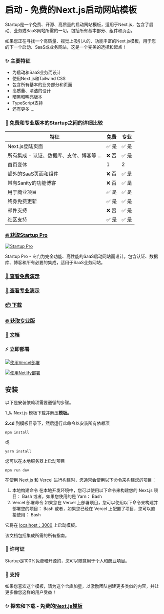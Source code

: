 # 启动 - 免费的Next.js启动网站模板

Startup是一个免费、开源、高质量的启动网站模板，适用于Next.js，包含了启动、业务或SaaS网站所需的一切，包括所有基本部分、组件和页面。

如果您正在寻找一个高质量、视觉上吸引人的、功能丰富的Next.js模板，用于您的下一个启动、SaaS或业务网站，这是一个完美的选择和起点！

### ✨ 主要特征
- 为启动和SaaS业务而设计
- 使用Next.js和Tailwind CSS
- 包含所有基本的业务部分和页面
- 高质量、清洁的设计
- 暗黑和明亮版本
- TypeScript支持
- 还有更多 ...

### 🙌 免费和专业版本的Startup之间的详细比较

| 特征             | 免费 | 专业 |
|---------------------|------------|----------|
| Next.js登陆页面             | ✅ 是      | ✅ 是      |
| 所有集成 - 认证、数据库、支付、博客等 ...             | ❌ 否      | ✅ 是 |
| 首页变体             | 1      | 2 |
| 额外的SaaS页面和组件             | ❌ 否      | ✅ 是 |
| 带有Sanity的功能博客       | ❌ 否      | ✅ 是 | ✅ 是 |
| 用于商业项目            | ✅ 是      | ✅ 是      |
| 终身免费更新             | ✅ 是      | ✅ 是 |
| 邮件支持       | ❌ 否         | ✅ 是       |
| 社区支持         | ✅ 是         | ✅ 是       |


### [🔥 获取Startup Pro](https://nextjstemplates.com/templates/saas-starter-startup)

[![Startup Pro](https://raw.githubusercontent.com/NextJSTemplates/startup-nextjs/main/startup-pro.webp)](https://nextjstemplates.com/templates/saas-starter-startup)

Startup Pro - 专门为完全功能、高性能的SaaS启动网站而设计。包含认证、数据库、博客和所有必要的集成，适用于SaaS业务网站。

### [🚀 查看免费演示](https://startup.nextjstemplates.com/)

### [🚀 查看专业演示](https://startup-pro.nextjstemplates.com/)

### [📦 下载](https://nextjstemplates.com/templates/startup)

### [🔥 获取专业版](https://nextjstemplates.com/templates/saas-starter-startup)

### [🔌 文档](https://nextjstemplates.com/docs)

### ⚡ 立即部署

[![使用Vercel部署](https://vercel.com/button)](https://vercel.com/new/clone?repository-url=https%3A%2F%2Fgithub.com%2FNextJSTemplates%2Fstartup-nextjs)

[![使用Netlify部署](https://www.netlify.com/img/deploy/button.svg)](https://app.netlify.com/start/deploy?repository=https://github.com/NextJSTemplates/startup-nextjs)

## 安装

[](https://github.com/NextJSTemplates/solid-nextjs#installation)

以下是安装依赖项需要遵循的步骤。

1.从 Next.js 模板下载并解压**模板。**

**2.cd** 到模板目录下，然后运行此命令以安装所有依赖项

```shell
npm install
```

或

```shell
yarn install
```

您可以在本地服务器上启动项目

```shell
npm run dev
```

在使用 Next.js 和 Vercel 进行构建时，您通常会使用以下命令来构建您的项目：
1. 本地构建命令
在本地开发环境中，您可以使用以下命令来构建您的 Next.js 项目：
Bash
或者，如果您使用的是 Yarn：
Bash
2. Vercel 部署命令
如果您在 Vercel 上部署项目，您可以使用以下命令来构建并部署您的项目：
Bash
或者，如果您已经在 Vercel 上配置了项目，您可以直接使用：
Bash



它将在 [localhost：3000](http://localhost:3000/) 上启动模板。

该文档包括集成所需的所有指南。
### 📄 许可证
Startup是100%免费和开源的，您可以随意用于个人和商业项目。

### 💜 支持
如果您喜欢这个模板，请为这个仓库加星，以激励团队创建更多类似的内容，并让更多像您这样的用户受益！

### ✨ 探索和下载 - 免费的[Next.js模板](https://nextjstemplates.com)

